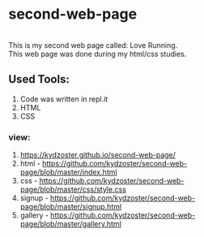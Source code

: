 # second-web-page
<br>
This is my second web page called: Love Running.<br>
This web page was done during my html/css studies.<br>

## Used Tools:
1. Code was written in repl.it 
2. HTML
3. CSS 

### view:
1. https://kydzoster.github.io/second-web-page/
2. html - https://github.com/kydzoster/second-web-page/blob/master/index.html
3. css - https://github.com/kydzoster/second-web-page/blob/master/css/style.css
4. signup - https://github.com/kydzoster/second-web-page/blob/master/signup.html
5. gallery - https://github.com/kydzoster/second-web-page/blob/master/gallery.html
